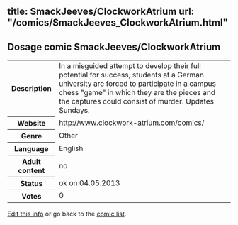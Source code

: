 title: SmackJeeves/ClockworkAtrium
url: "/comics/SmackJeeves_ClockworkAtrium.html"
---
Dosage comic SmackJeeves/ClockworkAtrium
-----------------------------------------

<p id="msg"></p>
<script type="text/javascript">
if (window.location.search === '?edit_info_mail=sent_ok') {
  var elem = document.getElementById("msg");
  elem.innerHTML = 'Edited information sucessfully sent for review, which is usually done daily. Thanks!';
  elem.className = 'ok';
}
</script>
<table class="comicinfo">
<tr>
<th>Description</th><td>In a misguided attempt to develop their full potential for success, students at a German university are forced to participate in a campus chess &quot;game&quot; in which they are the pieces and the captures could consist of murder. Updates Sundays.</td>
</tr>
<tr>
<th>Website</th><td><a href="http://www.clockwork-atrium.com/comics/">http://www.clockwork-atrium.com/comics/</a></td>
</tr>
<tr>
<th>Genre</th><td>Other</td>
</tr>
<tr>
<th>Language</th><td>English</td>
</tr>
<tr>
<th>Adult content</th><td>no</td>
</tr>
<tr>
<th>Status</th><td>ok on 04.05.2013</td>
</tr>
<tr>
<th>Votes</th><td>0</td>
</tr>
</table>

[Edit this info](SmackJeeves_ClockworkAtrium_edit.html) or go back to the [comic list](../comic-index.html).
